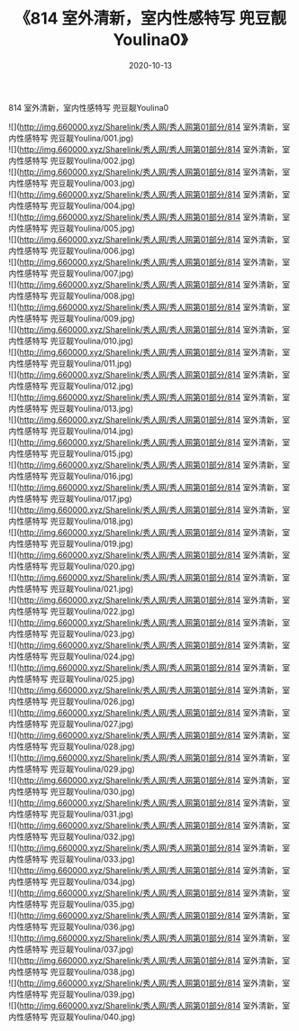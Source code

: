 ﻿---
layout: post
title:  《814 室外清新，室内性感特写 兜豆靓Youlina0》
date:   2020-10-13
img: http://img.660000.xyz/Sharelink/秀人网/秀人网第01部分/814 室外清新，室内性感特写 兜豆靓Youlina0/000.jpg
categories: [美女, 清纯, 唯美]
---

814 室外清新，室内性感特写 兜豆靓Youlina0

  ![](http://img.660000.xyz/Sharelink/秀人网/秀人网第01部分/814 室外清新，室内性感特写 兜豆靓Youlina/001.jpg) <br> ![](http://img.660000.xyz/Sharelink/秀人网/秀人网第01部分/814 室外清新，室内性感特写 兜豆靓Youlina/002.jpg) <br> ![](http://img.660000.xyz/Sharelink/秀人网/秀人网第01部分/814 室外清新，室内性感特写 兜豆靓Youlina/003.jpg) <br> ![](http://img.660000.xyz/Sharelink/秀人网/秀人网第01部分/814 室外清新，室内性感特写 兜豆靓Youlina/004.jpg) <br> ![](http://img.660000.xyz/Sharelink/秀人网/秀人网第01部分/814 室外清新，室内性感特写 兜豆靓Youlina/005.jpg) <br> ![](http://img.660000.xyz/Sharelink/秀人网/秀人网第01部分/814 室外清新，室内性感特写 兜豆靓Youlina/006.jpg) <br> ![](http://img.660000.xyz/Sharelink/秀人网/秀人网第01部分/814 室外清新，室内性感特写 兜豆靓Youlina/007.jpg) <br> ![](http://img.660000.xyz/Sharelink/秀人网/秀人网第01部分/814 室外清新，室内性感特写 兜豆靓Youlina/008.jpg) <br> ![](http://img.660000.xyz/Sharelink/秀人网/秀人网第01部分/814 室外清新，室内性感特写 兜豆靓Youlina/009.jpg) <br> ![](http://img.660000.xyz/Sharelink/秀人网/秀人网第01部分/814 室外清新，室内性感特写 兜豆靓Youlina/010.jpg) <br> ![](http://img.660000.xyz/Sharelink/秀人网/秀人网第01部分/814 室外清新，室内性感特写 兜豆靓Youlina/011.jpg) <br> ![](http://img.660000.xyz/Sharelink/秀人网/秀人网第01部分/814 室外清新，室内性感特写 兜豆靓Youlina/012.jpg) <br> ![](http://img.660000.xyz/Sharelink/秀人网/秀人网第01部分/814 室外清新，室内性感特写 兜豆靓Youlina/013.jpg) <br> ![](http://img.660000.xyz/Sharelink/秀人网/秀人网第01部分/814 室外清新，室内性感特写 兜豆靓Youlina/014.jpg) <br> ![](http://img.660000.xyz/Sharelink/秀人网/秀人网第01部分/814 室外清新，室内性感特写 兜豆靓Youlina/015.jpg) <br> ![](http://img.660000.xyz/Sharelink/秀人网/秀人网第01部分/814 室外清新，室内性感特写 兜豆靓Youlina/016.jpg) <br> ![](http://img.660000.xyz/Sharelink/秀人网/秀人网第01部分/814 室外清新，室内性感特写 兜豆靓Youlina/017.jpg) <br> ![](http://img.660000.xyz/Sharelink/秀人网/秀人网第01部分/814 室外清新，室内性感特写 兜豆靓Youlina/018.jpg) <br> ![](http://img.660000.xyz/Sharelink/秀人网/秀人网第01部分/814 室外清新，室内性感特写 兜豆靓Youlina/019.jpg) <br> ![](http://img.660000.xyz/Sharelink/秀人网/秀人网第01部分/814 室外清新，室内性感特写 兜豆靓Youlina/020.jpg) <br> ![](http://img.660000.xyz/Sharelink/秀人网/秀人网第01部分/814 室外清新，室内性感特写 兜豆靓Youlina/021.jpg) <br> ![](http://img.660000.xyz/Sharelink/秀人网/秀人网第01部分/814 室外清新，室内性感特写 兜豆靓Youlina/022.jpg) <br> ![](http://img.660000.xyz/Sharelink/秀人网/秀人网第01部分/814 室外清新，室内性感特写 兜豆靓Youlina/023.jpg) <br> ![](http://img.660000.xyz/Sharelink/秀人网/秀人网第01部分/814 室外清新，室内性感特写 兜豆靓Youlina/024.jpg) <br> ![](http://img.660000.xyz/Sharelink/秀人网/秀人网第01部分/814 室外清新，室内性感特写 兜豆靓Youlina/025.jpg) <br> ![](http://img.660000.xyz/Sharelink/秀人网/秀人网第01部分/814 室外清新，室内性感特写 兜豆靓Youlina/026.jpg) <br> ![](http://img.660000.xyz/Sharelink/秀人网/秀人网第01部分/814 室外清新，室内性感特写 兜豆靓Youlina/027.jpg) <br> ![](http://img.660000.xyz/Sharelink/秀人网/秀人网第01部分/814 室外清新，室内性感特写 兜豆靓Youlina/028.jpg) <br> ![](http://img.660000.xyz/Sharelink/秀人网/秀人网第01部分/814 室外清新，室内性感特写 兜豆靓Youlina/029.jpg) <br> ![](http://img.660000.xyz/Sharelink/秀人网/秀人网第01部分/814 室外清新，室内性感特写 兜豆靓Youlina/030.jpg) <br> ![](http://img.660000.xyz/Sharelink/秀人网/秀人网第01部分/814 室外清新，室内性感特写 兜豆靓Youlina/031.jpg) <br> ![](http://img.660000.xyz/Sharelink/秀人网/秀人网第01部分/814 室外清新，室内性感特写 兜豆靓Youlina/032.jpg) <br> ![](http://img.660000.xyz/Sharelink/秀人网/秀人网第01部分/814 室外清新，室内性感特写 兜豆靓Youlina/033.jpg) <br> ![](http://img.660000.xyz/Sharelink/秀人网/秀人网第01部分/814 室外清新，室内性感特写 兜豆靓Youlina/034.jpg) <br> ![](http://img.660000.xyz/Sharelink/秀人网/秀人网第01部分/814 室外清新，室内性感特写 兜豆靓Youlina/035.jpg) <br> ![](http://img.660000.xyz/Sharelink/秀人网/秀人网第01部分/814 室外清新，室内性感特写 兜豆靓Youlina/036.jpg) <br> ![](http://img.660000.xyz/Sharelink/秀人网/秀人网第01部分/814 室外清新，室内性感特写 兜豆靓Youlina/037.jpg) <br> ![](http://img.660000.xyz/Sharelink/秀人网/秀人网第01部分/814 室外清新，室内性感特写 兜豆靓Youlina/038.jpg) <br> ![](http://img.660000.xyz/Sharelink/秀人网/秀人网第01部分/814 室外清新，室内性感特写 兜豆靓Youlina/039.jpg) <br> ![](http://img.660000.xyz/Sharelink/秀人网/秀人网第01部分/814 室外清新，室内性感特写 兜豆靓Youlina/040.jpg) <br>